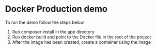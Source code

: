 # Docker Production demo

To run the demo follow the steps below

1. Run composer install in the app directory 
2. Run docker build and point to the Docker file in the root of the project
3. After the image has been created, create a container using the image